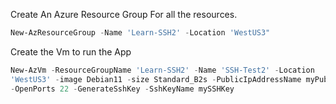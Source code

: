 
Create An Azure Resource Group For all the resources.

```Powershell
New-AzResourceGroup -Name 'Learn-SSH2' -Location 'WestUS3"
```
Create the Vm to run the App

```Powershell
New-AzVm -ResourceGroupName 'Learn-SSH2' -Name 'SSH-Test2' -Location 
'WestUS3' -image Debian11 -size Standard_B2s -PublicIpAddressName myPubIP 
-OpenPorts 22 -GenerateSshKey -SshKeyName mySSHKey  
```
